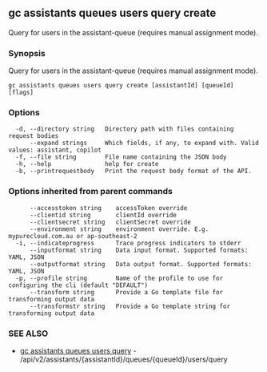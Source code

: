 ## gc assistants queues users query create

Query for users in the assistant-queue (requires manual assignment mode).

### Synopsis

Query for users in the assistant-queue (requires manual assignment mode).

```
gc assistants queues users query create [assistantId] [queueId] [flags]
```

### Options

```
  -d, --directory string   Directory path with files containing request bodies
      --expand strings     Which fields, if any, to expand with. Valid values: assistant, copilot
  -f, --file string        File name containing the JSON body
  -h, --help               help for create
  -b, --printrequestbody   Print the request body format of the API.
```

### Options inherited from parent commands

```
      --accesstoken string    accessToken override
      --clientid string       clientId override
      --clientsecret string   clientSecret override
      --environment string    environment override. E.g. mypurecloud.com.au or ap-southeast-2
  -i, --indicateprogress      Trace progress indicators to stderr
      --inputformat string    Data input format. Supported formats: YAML, JSON
      --outputformat string   Data output format. Supported formats: YAML, JSON
  -p, --profile string        Name of the profile to use for configuring the cli (default "DEFAULT")
      --transform string      Provide a Go template file for transforming output data
      --transformstr string   Provide a Go template string for transforming output data
```

### SEE ALSO

* [gc assistants queues users query](gc_assistants_queues_users_query.html)	 - /api/v2/assistants/{assistantId}/queues/{queueId}/users/query


